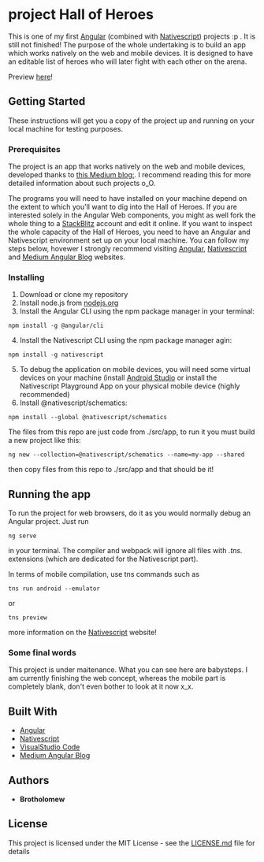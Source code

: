 # project Hall of Heroes

This is one of my first [Angular](https://angular.io/) (combined with [Nativescript]()) projects :p . It is still not finished! The purpose of the whole undertaking is to build an app which works natively on the web and mobile devices. It is designed to have an editable list of heroes who will later fight with each other on the arena. 

Preview [here](https://brotholomew.github.io/hallOfHeroes/home)!

## Getting Started

These instructions will get you a copy of the project up and running on your local machine for testing purposes.

### Prerequisites

The project is an app that works natively on the web and mobile devices, developed thanks to [this Medium blog:](https://blog.angular.io/apps-that-work-natively-on-the-web-and-mobile-9b26852495e7).
I recommend reading this for more detailed information about such projects o_O.

The programs you will need to have installed on your machine depend on the extent to which you'll want to dig into the Hall of Heroes.
If you are interested solely in the Angular Web components, you might as well fork the whole thing to a [StackBlitz](https://stackblitz.com/) account and edit it online.
If you want to inspect the whole capacity of the Hall of Heroes, you need to have an Angular and Nativescript environment set up on your local machine. You can follow my steps below, hovewer I strongly recommend visiting [Angular](https://angular.io/guide/setup-local), [Nativescript](https://docs.nativescript.org/start/quick-setup) and [Medium Angular Blog](https://blog.angular.io/apps-that-work-natively-on-the-web-and-mobile-9b26852495e7) websites.

### Installing

1. Download or clone my repository
2. Install node.js from [nodejs.org](https://nodejs.org/)
3. Install the Angular CLI using the npm package manager in your terminal:

```
npm install -g @angular/cli
```

4. Install the Nativescript CLI using the npm package manager agin:

```
npm install -g nativescript
```

5. To debug the application on mobile devices, you will need some virtual devices on your machine (install [Android Studio](https://developer.android.com/studio) or install the Nativescript Playground App on your physical mobile device (highly recommended)
6. Install @nativescript/schematics:

```
npm install --global @nativescript/schematics
```
The files from this repo are just code from ./src/app, to run it you must build a new project like this:
```
ng new --collection=@nativescript/schematics --name=my-app --shared
```
then copy files from this repo to ./src/app and that should be it!

## Running the app

To run the project for web browsers, do it as you would normally debug an Angular project. Just run

```
ng serve
```
in your terminal. The compiler and webpack will ignore all files with *.tns.* extensions (which are dedicated for the Nativescript part).

In terms of mobile compilation, use tns commands such as
```
tns run android --emulator
```
or
```
tns preview
```
more information on the [Nativescript](https://docs.nativescript.org/start/cli-basics) website!

### Some final words

This project is under maitenance. What you can see here are babysteps. I am currently finishing the web concept, whereas the mobile part is completely blank, don't even bother to look at it now x_x.

## Built With

* [Angular](https://angular.io/)
* [Nativescript](https://docs.nativescript.org/)
* [VisualStudio Code](https://code.visualstudio.com/)
* [Medium Angular Blog](https://blog.angular.io/apps-that-work-natively-on-the-web-and-mobile-9b26852495e7)

## Authors

* **Brotholomew**

## License

This project is licensed under the MIT License - see the [LICENSE.md](LICENSE.md) file for details


